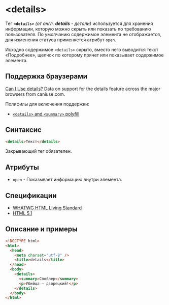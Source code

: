# &lt;details&gt;

Тег **`<details>`** _(от англ. **details** - детали)_ используется для хранения информации, которую можно скрыть или показать по требованию пользователя. По умолчанию содержимое элемента не отображается, для изменения статуса применяется атрибут `open`.

Исходно содержимое `<details>` скрыто, вместо него выводится текст «Подробнее», щелчок по которому прячет или показывает содержимое элемента.

## Поддержка браузерами

<p class="ciu_embed" data-feature="details" data-periods="future_1,current,past_1,past_2">
  <a href="http://caniuse.com/#feat=details">Can I Use details?</a> Data on support for the details feature across the major browsers from caniuse.com.
</p>

Полифилы для включения поддержки:

- [`<details>` and `<summary>` polyfill](https://github.com/Modernizr/Modernizr/wiki/HTML5-Cross-Browser-Polyfills#details-and-summary)

## Синтаксис

```html
<details>Текст</details>
```

Закрывающий тег обязателен.

## Атрибуты

- `open` - Показывает информацию внутри элемента.

## Спецификации

- [WHATWG HTML Living Standard](https://html.spec.whatwg.org/multipage/forms.html#the-details-element)
- [HTML 5.1](https://www.w3.org/TR/2016/REC-html51-20161101/semantics.html#the-details-element)

## Описание и примеры

```html
<!DOCTYPE html>
<html>
  <head>
    <meta charset="utf-8" />
    <title>details</title>
  </head>
  <body>
    <details>
      <summary>Спойлер</summary>
      <p>Убийца — дворецкий!</p>
    </details>
  </body>
</html>
```
